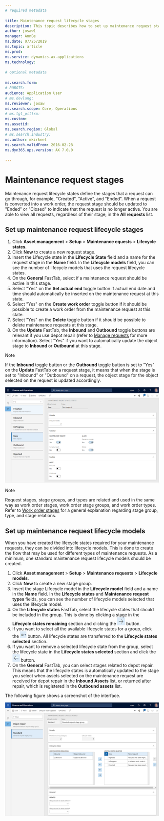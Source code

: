 ```yaml
---
# required metadata

title: Maintenance request lifecycle stages
description: This topic describes how to set up maintenance request stages in Asset Management.
author: josaw1
manager: AnnBe
ms.date: 07/25/2019
ms.topic: article
ms.prod: 
ms.service: dynamics-ax-applications
ms.technology: 

# optional metadata

ms.search.form: 
# ROBOTS: 
audience: Application User
# ms.devlang: 
ms.reviewer: josaw
ms.search.scope: Core, Operations
# ms.tgt_pltfrm: 
ms.custom: 
ms.assetid: 
ms.search.region: Global
# ms.search.industry: 
ms.author: mkirknel
ms.search.validFrom: 2016-02-28
ms.dyn365.ops.version: AX 7.0.0

---
```


# Maintenance request stages

Maintenance request lifecycle states define the stages that a request can go through, for example, "Created", "Active", and "Ended". When a request is converted into a work order, the request stage should be updated to "Ended" or "Closed" to indicate that the request is no longer active. You are able to view all requests, regardless of their stage, in the **All requests** list.

## Set up maintenance request lifecycle stages

1. Click **Asset management** > **Setup** > **Maintenance equests** > **Lifecycle states**.
2. Click **New** to create a new request stage.
3.	Insert the Lifecycle state in the **Lifecycle State** field and a name for the request stage in the **Name** field. In the **Lifecycle models** field, you can see the number of lifecycle models that uses the request lifecycle states.
4. On the **General** FastTab, select if a maintenance request should be active in this stage.
5. Select "Yes" on the **Set actual end** toggle button if actual end date and time should automatically be inserted on the maintenance request at this state.
6. Select "Yes" on the **Create work order** toggle button if it should be possible to create a work order from the maintenance request at this state.
7. Select "Yes" on the **Delete** toggle button if it should be possible to delete maintenance requests at this stage.
8. On the **Update** FastTab, the **Inbound** and **Outbound** toggle buttons are relevant if you use depot repair (refer to [Manage requests](../manage-requests/requests.md) for more information). Select "Yes" if you want to automatically update the object stage to **Inbound** or **Outbound** at this stage.

>[!NOTE]
>If the **Inbound** toggle button or the **Outbound** toggle button is set to "Yes" on the **Update** FastTab on a request stage, it means that when the stage is set to "Inbound" or "Outbound" on a request, the object stage for the object selected on the request is updated accordingly.

![Figure 1](media/02-setup-for-requests.png)

>[!NOTE]
>Request stages, stage groups, and types are related and used in the same way as work order stages, work order stage groups, and work order types. Refer to [Work order stages](../setup-for-work-orders/work-order-stages.md) for a general explanation regarding stage group, type, and stage relations.

## Set up maintenance request lifecycle models

When you have created the lifecycle states required for your maintenance requests, they can be divided into lifecycle models. This is done to create the flow that may be used for different types of maintenance requests. As a minimum, one standard maintenance request lifecycle models should be created.

1. Click **Asset management** > **Setup** > **Maintenance requests** > **Lifecycle models**.
2. Click **New** to create a new stage group.
3. Insert the stage Lifecycle model in the **Lifecycle model** field and a name in the **Name** field. In the **Lifecycle states** and **Maintenance request types** fields, you can see the number of lifecycle models selected that uses the lifecycle model.
4. On the **Lifecycle states** FastTab, select the lifecycle states that should be included in the group. This is done by clicking a stage in the **Lifecycle states remaining** section and clicking the ![forward arrow](media/03-setup-for-requests.png) button.
5. If you want to select all the available lifecycle states for a group, click the ![see all available states](media/04-setup-for-requests.png) button. All lifecycle states are transferred to the **Lifecycle states selected** section.
6. If you want to remove a selected lifecycle state from the group, select the lifecycle state in the **Lifecycle states selected** section and click the ![back arrow](media/05-setup-for-requests.png) button.
7. On the **General** FastTab, you can select stages related to depot repair. This means that the lifecycle states is automatically updated to the stage you select when assets selected on the maintenance request are received for depot repair in the **Inbound Assets** list, or returned after repair, which is registered in the **Outbound assets** list.

The following figure shows a screenshot of the interface.

![Figure 2](media/06-setup-for-requests.png)
